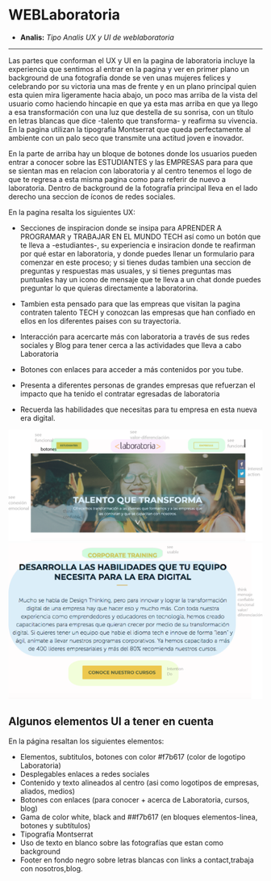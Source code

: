 
# WEBLaboratoria
* **Analis:** _Tipo Analis UX y UI de weblaboratoria_

****
Las partes que conforman el UX y UI en la pagina de laboratoria incluye la experiencia que sentimos al entrar en la pagina y ver en primer plano un background de una fotografía donde se ven unas mujeres felices y celebrando por su victoria una mas de frente y en un plano principal quien esta quien mira ligeramente hacia abajo, un poco mas arriba de la vista del usuario como haciendo hincapie en que ya esta mas arriba en que ya llego a esa transformación con una luz que destella de su sonrisa, con un título en letras blancas que dice -talento que transforma- y reafirma su vivencia.
En la pagina utilizan la tipografia Montserrat que queda perfectamente al ambiente con un palo seco que transmite una actitud joven e inovador.

En la parte de arriba hay un bloque de botones donde los usuarios pueden entrar a conocer sobre las ESTUDIANTES y las EMPRESAS para para que se sientan mas en relacion con laboratoria y al centro tenemos el logo de <Laboratoria> que te regresa a esta misma pagina como para referir de  nuevo a laboratoria.
Dentro de background de la fotografía principal lleva en el lado derecho una seccion de íconos de redes sociales.

En la pagina resalta los siguientes UX:

* Secciones de inspiracion donde se insipa para APRENDER A PROGRAMAR y TRABAJAR EN EL MUNDO TECH
 así como un botón que te lleva a -estudiantes-, su experiencia e insiracion donde te reafirman por qué estar en laboratoria, y donde puedes llenar un formulario para comenzar en este proceso; y si tienes dudas tambien una seccion de preguntas y respuestas mas usuales, y si tienes preguntas mas puntuales hay un icono de mensaje que te lleva a un chat donde puedes preguntar lo que quieras directamente a laboratorina.

* Tambien esta pensado para que las empreas que visitan la pagina contraten talento TECH
 y conozcan las empresas que han confiado en ellos en los diferentes paises  con su trayectoria.
* Interacción para acercarte más con laboratoria a través de sus redes sociales y Blog para  tener cerca a las actividades que lleva a cabo Laboratoria

* Botones con enlaces para acceder a más contenidos por you tube.
* Presenta a diferentes personas de grandes empresas que refuerzan el impacto que ha tenido el contratar egresadas de laboratoria
* Recuerda las habilidades que necesitas para tu empresa en esta nueva era digital.


![imagen 1](assets/img/1.png)
![imagen 2](assets/img/2.png)


## Algunos elementos UI a tener en cuenta

En la página resaltan los siguientes elementos:

* Elementos, subtitulos, botones con color #f7b617 (color de logotipo Laboratoria)
* Desplegables enlaces a redes sociales
* Contenido y texto alineados al centro (asi como logotipos de empresas, aliados, medios)
* Botones con enlaces (para conocer + acerca de Laboratoria, cursos, blog)
* Gama de color white, black and ##f7b617 (en bloques elementos-linea, botones y subtítulos)
* Tipografía Montserrat
* Uso de texto en blanco sobre las fotografías que estan como background
* Footer en fondo negro sobre letras blancas con links a contact,trabaja con nosotros,blog.
